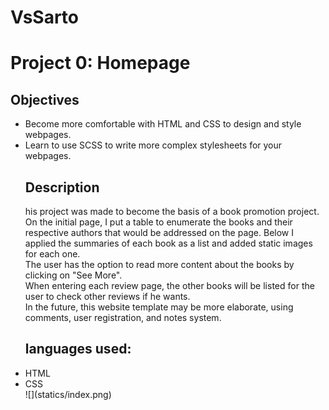 # VsSarto

<h1>Project 0: Homepage</h1>


<h2>Objectives</h2>

<ul>
<li>Become more comfortable with HTML and CSS to design and style webpages.
</li>
<li>
Learn to use SCSS to write more complex stylesheets for your webpages.
</li>

<h2> Description </h2>

<p>
his project was made to become the basis of a book promotion project.
On the initial page, I put a table to enumerate the books and their respective authors that would be addressed on the page. Below I applied the summaries of each book as a list and added static images for each one.<br>
The user has the option to read more content about the books by clicking on "See More".<br>
When entering each review page, the other books will be listed for the user to check other reviews if he wants.<br>
In the future, this website template may be more elaborate, using comments, user registration, and notes system.<br>

<h2>languages used:</h2>
<li>
HTML
</li>
<li>
CSS
</li>
![](statics/index.png)
